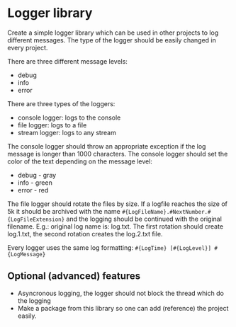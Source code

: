 # Logger library 

Create a simple logger library which can be used in other projects to log different messages.
The type  of the logger should be easily changed in every project.

There are three different message levels:

* debug
* info
* error

There are three types of the loggers:

* console logger: logs to the console
* file logger: logs to a file
* stream logger: logs to any stream

The console logger should throw an appropriate exception if the log message is longer than 1000 characters.
The console logger should set the color of the text depending on the message level:

* debug - gray
* info - green
* error - red

The file logger should rotate the files by size. If a logfile reaches the size of 5k it should be archived with the name `#{LogFileName}.#NextNumber.#{LogFileExtension}` and the logging should be continued with the original filename.
E.g.: original log name is: log.txt. The first rotation should create log.1.txt, the second rotation creates the log.2.txt file.

Every logger uses the same log formatting: `#{LogTime} [#{LogLevel}] #{LogMessage}`

## Optional (advanced) features

* Asyncronous logging, the logger should not block the thread which do the logging
* Make a package from this library so one can add (reference) the project easily.
